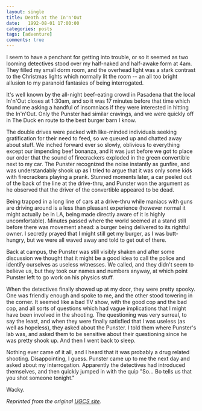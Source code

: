 ```yaml
---
layout: single
title: Death at the In'n'Out
date:   1992-08-01 17:00:00
categories: posts
tags: [adventure]
comments: true
---
```


I seem to have a penchant for getting into trouble, or so it seemed as two looming detectives stood over my half-naked and half-awake form at 4am. They filled my small dorm room, and the overhead light was a stark contrast to the Christmas lights which normally lit the room -- an all too bright allusion to my paranoid fantasies of being interrogated.

It's well known by the all-night beef-eating crowd in Pasadena that the local In'n'Out closes at 1:30am, and so it was 17 minutes before that time which found me asking a handful of insomniacs if they were interested in hitting the In'n'Out. Only the Punster had similar cravings, and we were quickly off in The Duck en route to the best burger barn I know.

The double drives were packed with like-minded individuals seeking gratification for their need to feed, so we queued up and chatted away about stuff. We inched forward ever so slowly, oblivious to everything except our impending beef bonanza, and it was just before we got to place our order that the sound of firecrackers exploded in the green convertible next to my car. The Punster recognized the noise instantly as gunfire, and was understandably shook up as I tried to argue that it was only some kids with firecrackers playing a prank. Stunned moments later, a car peeled out of the back of the line at the drive-thru, and Punster won the argument as he observed that the driver of the convertible appeared to be dead.

Being trapped in a long line of cars at a drive-thru while maniacs with guns are driving around is a less than pleasant experience (however normal it might actually be in LA, being made directly aware of it is highly uncomfortable). Minutes passed where the world seemed at a stand still before there was movement ahead: a burger being delivered to its rightful owner. I secretly prayed that I might still get my burger, as I was butt-hungry, but we were all waved away and told to get out of there.

Back at campus, the Punster was still visibly shaken and after some discussion we thought that it might be a good idea to call the police and identify ourselves as useless witnesses. We called, and they didn't seem to believe us, but they took our names and numbers anyway, at which point Punster left to go work on his physics stuff.

When the detectives finally showed up at my door, they were pretty spooky. One was friendly enough and spoke to me, and the other stood towering in the corner. It seemed like a bad TV show, with the good cop and the bad cop, and all sorts of questions which had vague implications that I might have been involved in the shooting. The questioning was very surreal, to say the least, and when they were finally satisfied that I was useless (as well as hopeless), they asked about the Punster. I told them where Punster's lab was, and asked them to be sensitive about their questioning since he was pretty shook up. And then I went back to sleep.

Nothing ever came of it all, and I heard that it was probably a drug related shooting. Disappointing, I guess. Punster came up to me the next day and asked about my interrogation. Apparently the detectives had introduced themselves, and then quickly jumped in with the quip "So... Bo tells us that you shot someone tonight."

Wacky.

*Reprinted from the original [UGCS site](http://web.archive.org/web/20020223044424/http://www.ugcs.caltech.edu/~thumper/events/death/).*
